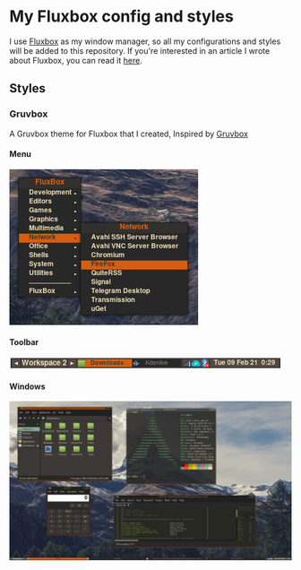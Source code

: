 # My Fluxbox config and styles
I use [Fluxbox](http://fluxbox.org/) as my window manager, so all my configurations and styles will be added to this repository. If you're interested in an article I wrote about Fluxbox, you can read it [here](https://blog.marcocadete.com).  

## Styles  

### Gruvbox
A Gruvbox theme for Fluxbox that I created, Inspired by [Gruvbox](https://github.com/morhetz/gruvbox)
#### Menu  

![Menu](readme_images/Gruvbox_menu.png)  

#### Toolbar  

![Toolbar](readme_images/Gruvbox_toolbar.png)  


#### Windows

![Windows](readme_images/Gruvbox_windows.png)
